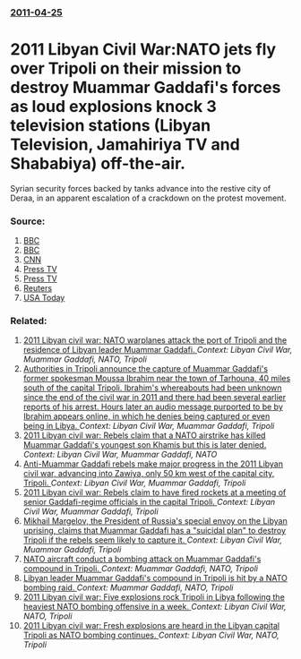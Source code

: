 ### [2011-04-25](/news/2011/04/25/index.md)

# 2011 Libyan Civil War:NATO jets fly over Tripoli on their mission to destroy Muammar Gaddafi's forces as loud explosions knock 3 television stations (Libyan Television, Jamahiriya TV and Shababiya) off-the-air. 

Syrian security forces backed by tanks advance into the restive city of Deraa, in an apparent escalation of a crackdown on the protest movement.


### Source:

1. [BBC](http://www.bbc.co.uk/news/world-africa-13184594)
2. [BBC](http://www.bbc.co.uk/news/world-middle-east-13185185)
3. [CNN](http://news.blogs.cnn.com/2011/04/24/major-military-operation-reported-in-southern-syrian-city/)
4. [Press TV](http://www.presstv.ir/detail/176552.html)
5. [Press TV](http://www.presstv.ir/detail/176553.html)
6. [Reuters](http://www.reuters.com/article/2011/04/25/libya-airstrike-compound-idUSLDE73O00720110425)
7. [USA Today](http://content.usatoday.com/communities/ondeadline/post/2011/04/syria-seals-jordanian-border-as-tanks-swarm-daraa-killing-at-least-5/1)

### Related:

1. [2011 Libyan civil war: NATO warplanes attack the port of Tripoli and the residence of Libyan leader Muammar Gaddafi. ](/news/2011/05/22/2011-libyan-civil-war-nato-warplanes-attack-the-port-of-tripoli-and-the-residence-of-libyan-leader-muammar-gaddafi.md) _Context: Libyan Civil War, Muammar Gaddafi, NATO, Tripoli_
2. [Authorities in Tripoli announce the capture of Muammar Gaddafi's former spokesman Moussa Ibrahim near the town of Tarhouna, 40 miles south of the capital Tripoli. Ibrahim's whereabouts had been unknown since the end of the civil war in 2011 and there had been several earlier reports of his arrest. Hours later an audio message purported to be by Ibrahim appears online, in which he denies being captured or even being in Libya. ](/news/2012/10/20/authorities-in-tripoli-announce-the-capture-of-muammar-gaddafi-s-former-spokesman-moussa-ibrahim-near-the-town-of-tarhouna-40-miles-south-o.md) _Context: Libyan Civil War, Muammar Gaddafi, Tripoli_
3. [2011 Libyan civil war: Rebels claim that a NATO airstrike has killed Muammar Gaddafi's youngest son Khamis but this is later denied. ](/news/2011/08/5/2011-libyan-civil-war-rebels-claim-that-a-nato-airstrike-has-killed-muammar-gaddafi-s-youngest-son-khamis-but-this-is-later-denied.md) _Context: Libyan Civil War, Muammar Gaddafi, NATO_
4. [Anti-Muammar Gaddafi rebels make major progress in the 2011 Libyan civil war, advancing into Zawiya, only 50 km west of the capital city, Tripoli. ](/news/2011/08/14/anti-muammar-gaddafi-rebels-make-major-progress-in-the-2011-libyan-civil-war-advancing-into-zawiya-only-50-km-west-of-the-capital-city-tr.md) _Context: Libyan Civil War, Muammar Gaddafi, Tripoli_
5. [2011 Libyan civil war: Rebels claim to have fired rockets at a meeting of senior Gaddafi-regime officials in the capital Tripoli. ](/news/2011/07/23/2011-libyan-civil-war-rebels-claim-to-have-fired-rockets-at-a-meeting-of-senior-gaddafi-regime-officials-in-the-capital-tripoli.md) _Context: Libyan Civil War, Muammar Gaddafi, Tripoli_
6. [Mikhail Margelov, the President of Russia's special envoy on the Libyan uprising, claims that Muammar Gaddafi has a "suicidal plan" to destroy Tripoli if the rebels seem likely to capture it. ](/news/2011/07/14/mikhail-margelov-the-president-of-russia-s-special-envoy-on-the-libyan-uprising-claims-that-muammar-gaddafi-has-a-suicidal-plan-to-destr.md) _Context: Libyan Civil War, Muammar Gaddafi, Tripoli_
7. [NATO aircraft conduct a bombing attack on Muammar Gaddafi's compound in Tripoli. ](/news/2011/06/8/nato-aircraft-conduct-a-bombing-attack-on-muammar-gaddafi-s-compound-in-tripoli.md) _Context: Muammar Gaddafi, NATO, Tripoli_
8. [Libyan leader Muammar Gaddafi's compound in Tripoli is hit by a NATO bombing raid. ](/news/2011/06/16/libyan-leader-muammar-gaddafi-s-compound-in-tripoli-is-hit-by-a-nato-bombing-raid.md) _Context: Muammar Gaddafi, NATO, Tripoli_
9. [2011 Libyan civil war: Five explosions rock Tripoli in Libya following the heaviest NATO bombing offensive in a week. ](/news/2011/05/9/2011-libyan-civil-war-five-explosions-rock-tripoli-in-libya-following-the-heaviest-nato-bombing-offensive-in-a-week.md) _Context: Libyan Civil War, NATO, Tripoli_
10. [2011 Libyan civil war: Fresh explosions are heard in the Libyan capital Tripoli as NATO bombing continues. ](/news/2011/05/28/2011-libyan-civil-war-fresh-explosions-are-heard-in-the-libyan-capital-tripoli-as-nato-bombing-continues.md) _Context: Libyan Civil War, NATO, Tripoli_
